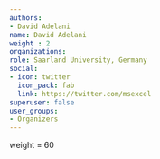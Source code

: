 ```yaml
---
authors:
- David Adelani
name: David Adelani
weight : 2
organizations:
role: Saarland University, Germany
social:
- icon: twitter
  icon_pack: fab
  link: https://twitter.com/msexcel
superuser: false
user_groups:
- Organizers
---
```



weight = 60
